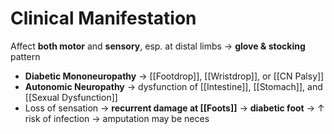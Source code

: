 # Clinical Manifestation
Affect **both motor** and **sensory**, esp. at distal limbs → **glove & stocking** pattern
- **Diabetic Mononeuropathy** → [[Footdrop]], [[Wristdrop]], or [[CN Palsy]]
- **Autonomic Neuropathy** → dysfunction of [[Intestine]], [[Stomach]], and [[Sexual Dysfunction]]
- Loss of sensation → **recurrent damage at [[Foots]]** → **diabetic foot** → ↑ risk of infection → amputation may be neces